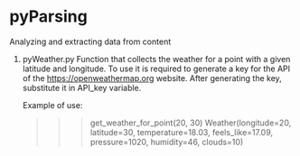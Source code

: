 # pyParsing
Analyzing and extracting data from content

1) pyWeather.py
    Function that collects the weather for a point with a given latitude and longitude.
    To use it is required to generate a key for the API of the https://openweathermap.org website.
    After generating the key, substitute it in API_key variable.

    Example of use:
    >>> get_weather_for_point(20, 30)
    Weather(longitude=20, latitude=30, temperature=18.03, feels_like=17.09, pressure=1020, humidity=46, clouds=10)
